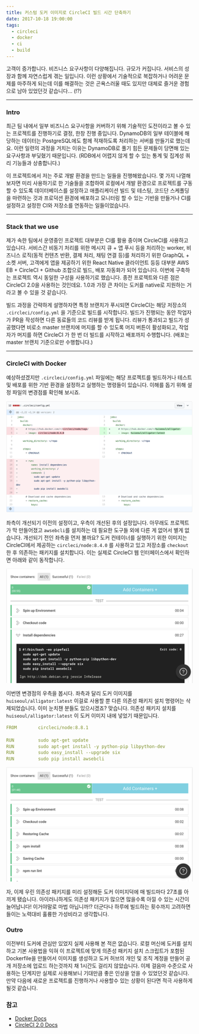 ```yaml
---
title: 커스텀 도커 이미지로 CircleCI 빌드 시간 단축하기
date: 2017-10-18 19:00:00
tags:
  - circleci
  - docker
  - ci
  - build
---
```


고객이 증가합니다. 비즈니스 요구사항이 다양해집니다. 규모가 커집니다. 서비스의 성장과 함께 자연스럽게 겪는 일입니다. 이런 상황에서 기술적으로 복잡하거나 어려운 문제를 마주하게 되는데 이를 해결하는 것은 곤욕스러울 때도 있지만 대체로 즐거운 경험으로 남아 있었던것 같습니다... (!?) <!-- more -->

---

### Intro
최근 팀 내에서 일부 비즈니스 요구사항을 커버하기 위해 기술적인 도전이라고 볼 수 있는 프로젝트를 진행하기로 결정, 한창 진행 중입니다. DynamoDB의 일부 테이블에 해당하는 데이터는 PostgreSQL에도 함께 적재하도록 처리하는 서버를 만들기로 했는데요. 이런 일련의 과정을 거치는 이유는 DynamoDB로 풀기 힘든 문제들이 당면해 있는 요구사항과 부딪혔기 때문입니다. (RDB에서 어렵지 않게 할 수 있는 통계 및 집계성 쿼리 기능들과 상충합니다.)

이 프로젝트에서 저는 주로 개발 환경을 만드는 일들을 진행해왔습니다. 몇 가지 나열해 보자면 미리 사용하기로 한 기술들을 조합하여 로컬에서 개발 환경으로 프로젝트를 구동할 수 있도록 데이터베이스를 설정하고 애플리케이션 빌드 및 테스팅, 코드단 스케폴딩을 마련하는 것과 프로덕션 환경에 배포하고 모니터링 할 수 있는 기반을 만들거나 CI를 설정하고 설정한 CI와 저장소를 연동하는 일들이었습니다.

---

### Stack that we use
제가 속한 팀에서 운영중인 프로젝트 대부분은 CI를 활용 중이며 CircleCI를 사용하고 있습니다. 서비스간 비동기 처리를 위한 메시지 큐 + 앱 푸시 등을 처리하는 worker, 비즈니스 로직(동적 컨텐츠 반환, 결제 처리, 채팅 연결 등)를 처리하기 위한 GraphQL + 소켓 서버, 고객에게 앱을 제공하기 위한 React Native 클라이언트 등등 대부분 AWS EB + CircleCI + Github 조합으로 빌드, 배포 자동화가 되어 있습니다. 이번에 구축하는 프로젝트 역시 동일한 구성을 사용하기로 했습니다. 종전 프로젝트와 다른 점은 CircleCI 2.0을 사용하는 것인데요. 1.0과 가장 큰 차이는 도커를 native로 지원하는 거라고 볼 수 있을 것 같습니다.

빌드 과정을 간략하게 설명하자면 특정 브랜치가 푸시되면 CircleCI는 해당 저장소의 `.circleci/config.yml` 을 기준으로 빌드를 시작합니다. 빌드가 진행되는 동안 작업자가 PR을 작성하면 다른 동료들의 코드 리뷰를 받게 됩니다. 리뷰가 통과되고 빌드가 성공했다면 비로소 master 브랜치에 머지를 할 수 있도록 머지 버튼이 활성화되고, 작업자가 머지를 하면 CircleCI 가 한 번 더 빌드를 시작하고 배포까지 수행합니다. (배포는 master 브랜치 기준으로만 수행합니다.)

---

### CircleCI with Docker
예상하셨겠지만 `.circleci/config.yml` 파일에는 해당 프로젝트를 빌드하거나 테스트 및 배포를 위한 기반 환경을 설정하고 실행하는 명령들이 있습니다. 이해를 돕기 위해 설정 파일의 변경점를 확인해 보시죠.

![config.yml 의 개선 전/후](/images/circleci-config-diff.png)

좌측이 개선되기 이전의 설정이고, 우측이 개선된 후의 설정입니다. 아무래도 프로젝트가 막 만들어졌고 `awsebcli`를 설치하는 데  필요한 도구들 외에 다른 게 없어서 별게 없습니다. 개선되기 전인 좌측을 먼저 볼까요? 도커 컨테이너를 실행하기 위한 이미지는 CircleCI에서 제공하는 `circleci/node:8.4.0` 를 사용하고 있고 저장소를 `checkout` 한 후 의존하는 패키지를 설치합니다. 이는 실제로 CircleCI 웹 인터페이스에서 확인하면 아래와 같이 동작합니다.

![`Install dependencies` 항목 우측의 27초를 주목해주세요!](/images/circleci-build-before.png)

이번엔 변경점의 우측을 봅시다. 좌측과 달리 도커 이미지를 `huiseoul/alligator:latest` 이걸로 사용할 뿐 다른 의존성 패키지 설치 명령어는 삭제되었습니다. 이미 눈치챈 분들도 있으시겠죠? 맞습니다. 의존성 패키지 설치를 `huiseoul/alligator:latest` 이 도커 이미지 내에 넣었기 때문입니다.

```yml Dockerfile of huiseoul/alligator
FROM        circleci/node:8.8.1

RUN         sudo apt-get update
RUN         sudo apt-get install -y python-pip libpython-dev
RUN         sudo easy_install --upgrade six
RUN         sudo pip install awsebcli
```

![`Install dependencies` 항목이 사라졌습니다.](/images/circleci-build-after.png)

자, 이제 우린 의존성 패키지를 미리 설정해둔 도커 이미지덕에 매 빌드마다 27초를 아끼게 됐습니다. 아이러니하게도 의존성 패키지가 많으면 많을수록 아낄 수 있는 시간이 늘어납니다! 이거야말로 마법 아닙니까!? 더군다나 하루에 빌드하는 횟수까지 고려하면 들이는 노력대비 훌륭한 가성비라고 생각합니다.

### Outro
이전부터 도커에 관심만 있었지 실제 사용해 본 적은 없습니다. 로컬 머신에 도커를 설치하고 기본 사용법을 익혀 이 프로젝트에 맞게 의존성 패키지 설치 스크립트가 포함된 Dockerfile을 만들어서 이미지를 생성하고 도커 허브의 개인 및 조직 계정을 만들어 공개 저장소에 업로드 하는것까지 채 1시간도 걸리지 않았습니다. 이제 걸음마 수준으로 사용하는 단계지만 실제로 사용해보니 기대만큼 좋은 인상을 얻을 수 있었던것 같습니다. 만약 다음에 새로운 프로젝트를 진행하거나 사용할수 있는 상황이 된다면 적극 사용하게 될것 같습니다.

### 참고
- [Docker Docs](https://docs.docker.com/)
- [CircleCI 2.0 Docs](https://circleci.com/docs/2.0/)
